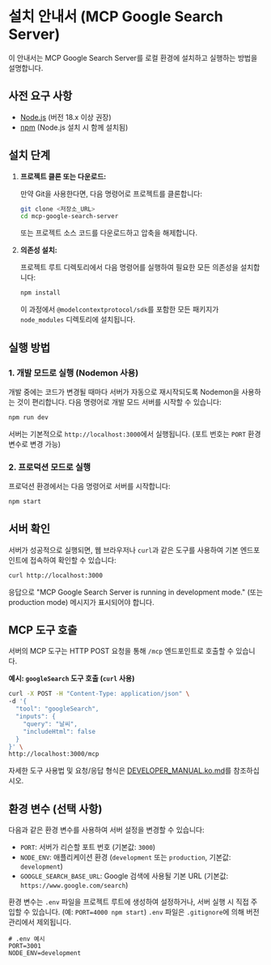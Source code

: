 # 설치 안내서 (MCP Google Search Server)

이 안내서는 MCP Google Search Server를 로컬 환경에 설치하고 실행하는 방법을 설명합니다.

## 사전 요구 사항

- [Node.js](https://nodejs.org/) (버전 18.x 이상 권장)
- [npm](https://www.npmjs.com/) (Node.js 설치 시 함께 설치됨)

## 설치 단계

1.  **프로젝트 클론 또는 다운로드:**

    만약 Git을 사용한다면, 다음 명령어로 프로젝트를 클론합니다:

    ```bash
    git clone <저장소_URL>
    cd mcp-google-search-server
    ```

    또는 프로젝트 소스 코드를 다운로드하고 압축을 해제합니다.

2.  **의존성 설치:**

    프로젝트 루트 디렉토리에서 다음 명령어를 실행하여 필요한 모든 의존성을 설치합니다:

    ```bash
    npm install
    ```

    이 과정에서 `@modelcontextprotocol/sdk`를 포함한 모든 패키지가 `node_modules` 디렉토리에 설치됩니다.

## 실행 방법

### 1. 개발 모드로 실행 (Nodemon 사용)

개발 중에는 코드가 변경될 때마다 서버가 자동으로 재시작되도록 Nodemon을 사용하는 것이 편리합니다.
다음 명령어로 개발 모드 서버를 시작할 수 있습니다:

```bash
npm run dev
```

서버는 기본적으로 `http://localhost:3000`에서 실행됩니다. (포트 번호는 `PORT` 환경 변수로 변경 가능)

### 2. 프로덕션 모드로 실행

프로덕션 환경에서는 다음 명령어로 서버를 시작합니다:

```bash
npm start
```

## 서버 확인

서버가 성공적으로 실행되면, 웹 브라우저나 `curl`과 같은 도구를 사용하여 기본 엔드포인트에 접속하여 확인할 수 있습니다:

```bash
curl http://localhost:3000
```

응답으로 "MCP Google Search Server is running in development mode." (또는 production mode) 메시지가 표시되어야 합니다.

## MCP 도구 호출

서버의 MCP 도구는 HTTP POST 요청을 통해 `/mcp` 엔드포인트로 호출할 수 있습니다.

**예시: `googleSearch` 도구 호출 (`curl` 사용)**

```bash
curl -X POST -H "Content-Type: application/json" \
-d '{
  "tool": "googleSearch",
  "inputs": {
    "query": "날씨",
    "includeHtml": false
  }
}' \
http://localhost:3000/mcp
```

자세한 도구 사용법 및 요청/응답 형식은 [DEVELOPER_MANUAL.ko.md](DEVELOPER_MANUAL.ko.md)를 참조하십시오.

## 환경 변수 (선택 사항)

다음과 같은 환경 변수를 사용하여 서버 설정을 변경할 수 있습니다:

- `PORT`: 서버가 리슨할 포트 번호 (기본값: `3000`)
- `NODE_ENV`: 애플리케이션 환경 (`development` 또는 `production`, 기본값: `development`)
- `GOOGLE_SEARCH_BASE_URL`: Google 검색에 사용될 기본 URL (기본값: `https://www.google.com/search`)

환경 변수는 `.env` 파일을 프로젝트 루트에 생성하여 설정하거나, 서버 실행 시 직접 주입할 수 있습니다. (예: `PORT=4000 npm start`)
`.env` 파일은 `.gitignore`에 의해 버전 관리에서 제외됩니다.

```
# .env 예시
PORT=3001
NODE_ENV=development
```
